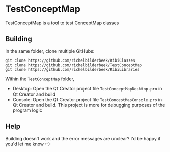 # TestConceptMap

TestConceptMap is a tool to test ConceptMap classes

## Building

In the same folder, clone multiple GitHubs:

```
git clone https://github.com/richelbilderbeek/RibiClasses
git clone https://github.com/richelbilderbeek/TestConceptMap
git clone https://github.com/richelbilderbeek/RibiLibraries
```

Within the `TestConceptMap` folder, 

 * Desktop: Open the Qt Creator project file `TestConceptMapDesktop.pro` in Qt Creator and build
 * Console: Open the Qt Creator project file `TestConceptMapConsole.pro` in Qt Creator and build. This project is more for debugging purposes of the program logic

## Help

Building doesn't work and the error messages are unclear? I'd be happy if you'd let me know :-)
